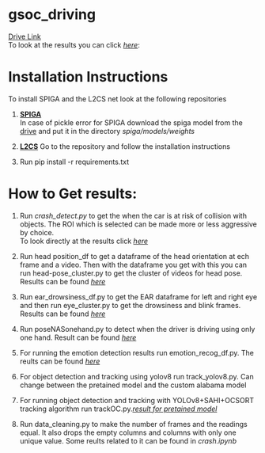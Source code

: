 # gsoc_driving
[Drive Link](https://indianinstituteofscience-my.sharepoint.com/:f:/g/personal/adityaarvind_iisc_ac_in/EixqFFFo0kBGlnpzkpn6Y-cBKI5rBXsKPe-XWgMPVJIvfg?e=Zodhb2)<br>
To look at the results you can click [*here*](https://indianinstituteofscience-my.sharepoint.com/:f:/g/personal/adityaarvind_iisc_ac_in/EhGgjwxmA_JKowdUTe_77xkBhf6JXnCIZlRTqayXbLvM1Q?e=pdw0S1):


# Installation Instructions
To install SPIGA and the L2CS net look at the following repositories<br>
1) [**SPIGA**](https://github.com/andresprados/SPIGA) <br>
In case of pickle error for SPIGA download the spiga model from the [drive](https://indianinstituteofscience-my.sharepoint.com/:f:/g/personal/adityaarvind_iisc_ac_in/EixqFFFo0kBGlnpzkpn6Y-cBKI5rBXsKPe-XWgMPVJIvfg?e=Zodhb2) and put it in the directory *spiga/models/weights*

2) [**L2CS**](https://github.com/Ahmednull/L2CS-Net) Go to the repository and follow the installation instructions
   
3) Run pip install -r requirements.txt

# How to Get results:
1) Run *crash_detect.py* to get the when the car is at risk of collision with objects. The ROI which is selected can be made more or less aggressive by choice.<br>
To look directly at the results click [*here*](https://indianinstituteofscience-my.sharepoint.com/:v:/g/personal/adityaarvind_iisc_ac_in/Efm1PffV65tPj66fBJC6LngBnRf8-cy0_CoJxPxzoF9gow?nav=eyJyZWZlcnJhbEluZm8iOnsicmVmZXJyYWxBcHAiOiJPbmVEcml2ZUZvckJ1c2luZXNzIiwicmVmZXJyYWxBcHBQbGF0Zm9ybSI6IldlYiIsInJlZmVycmFsTW9kZSI6InZpZXciLCJyZWZlcnJhbFZpZXciOiJNeUZpbGVzTGlua0NvcHkifX0&e=i7xSVc)

2) Run head position_df to get a dataframe of the head orientation at ech frame and a video. Then with the dataframe you get with this you can run head-pose_cluster.py to get the cluster of videos for head pose. Results can be found [*here*](https://indianinstituteofscience-my.sharepoint.com/:f:/g/personal/adityaarvind_iisc_ac_in/EleFjDt6_zpAtKrGeyXYS88BV099M2hrqo1vhVy_qcK-HQ?e=9vyweE)

3) Run ear_drowsiness_df.py to get the EAR dataframe for left and right eye and then run eye_cluster.py to get the drowsiness and blink frames. Results can be found [*here*](https://indianinstituteofscience-my.sharepoint.com/:f:/g/personal/adityaarvind_iisc_ac_in/EkdF0fOqWOVOnWhygIfMYMcBq4M2vzuLH9JeuPBE5ZQF_g?e=on4Csk)

4) Run poseNASonehand.py to detect when the driver is driving using only one hand. Result can be found [*here*](https://indianinstituteofscience-my.sharepoint.com/:v:/g/personal/adityaarvind_iisc_ac_in/EYzNUIjl4OlPgSeiqXlx7WkBB4AfcjAUBuBzEAvmnyLU6A?nav=eyJyZWZlcnJhbEluZm8iOnsicmVmZXJyYWxBcHAiOiJPbmVEcml2ZUZvckJ1c2luZXNzIiwicmVmZXJyYWxBcHBQbGF0Zm9ybSI6IldlYiIsInJlZmVycmFsTW9kZSI6InZpZXciLCJyZWZlcnJhbFZpZXciOiJNeUZpbGVzTGlua0NvcHkifX0&e=WRch0e)

5) For running the emotion detection results run emotion_recog_df.py. The reults can be found [*here*](https://indianinstituteofscience-my.sharepoint.com/:v:/g/personal/adityaarvind_iisc_ac_in/ETlTr0MzkcxJmTAX4F01nOQBYsK1j2b_33eX9pj23fzUdw?nav=eyJyZWZlcnJhbEluZm8iOnsicmVmZXJyYWxBcHAiOiJPbmVEcml2ZUZvckJ1c2luZXNzIiwicmVmZXJyYWxBcHBQbGF0Zm9ybSI6IldlYiIsInJlZmVycmFsTW9kZSI6InZpZXciLCJyZWZlcnJhbFZpZXciOiJNeUZpbGVzTGlua0NvcHkifX0&e=qHS2Qs)

6) For object detection and tracking using yolov8 run track_yolov8.py. Can change between the pretained model and the custom alabama model
   
7) For running object detection and tracking with YOLOv8+SAHI+OCSORT tracking algorithm run trackOC.py.[*result for pretained model*](https://indianinstituteofscience-my.sharepoint.com/:v:/g/personal/adityaarvind_iisc_ac_in/EbE8tTguNzRMrq4tXkmjX1kBiEcV_HY3qPArUyhwYkTeBA?nav=eyJyZWZlcnJhbEluZm8iOnsicmVmZXJyYWxBcHAiOiJPbmVEcml2ZUZvckJ1c2luZXNzIiwicmVmZXJyYWxBcHBQbGF0Zm9ybSI6IldlYiIsInJlZmVycmFsTW9kZSI6InZpZXciLCJyZWZlcnJhbFZpZXciOiJNeUZpbGVzTGlua0NvcHkifX0&e=i6C7F0)

8) Run data_cleaning.py to make the number of frames and the readings equal. It also drops the empty columns and columns with only one unique value. Some reults related to it can be found in *crash.ipynb*

   



   

